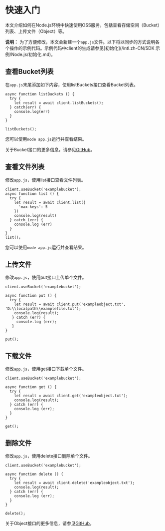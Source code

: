# 快速入门

本文介绍如何在Node.js环境中快速使用OSS服务，包括查看存储空间（Bucket） 列表、上传文件（Object）等。

**说明：** 为了方便修改，本文会新建一个`app.js`文件。以下将以同步的方式说明各个操作的示例代码。示例代码中client的生成请参见[初始化](/intl.zh-CN/SDK 示例/Node.js/初始化.md)。

## 查看Bucket列表

在`app.js`末尾添加如下内容，使用listBuckets接口查看Bucket列表。

```
async function listBuckets () {
  try {
    let result = await client.listBuckets();
  } catch(err) {
    console.log(err)
  }
}

listBuckets();            
```

您可以使用`node app.js`运行并查看结果。

关于Bucket接口的更多信息，请参见[GitHub](https://github.com/ali-sdk/ali-oss/blob/master/test/node/bucket.test.js)。

## 查看文件列表

修改`app.js`，使用list接口查看文件列表。

```
client.useBucket('examplebucket');
async function list () {
  try {
    let result = await client.list({
      'max-keys': 5
    })
    console.log(result)
  } catch (err) {
    console.log (err)
  }
}
list();
```

您可以使用`node app.js`运行并查看结果。

## 上传文件

修改`app.js`，使用put接口上传单个文件。

```
client.useBucket('examplebucket');

async function put () {
  try {
    let result = await client.put('exampleobject.txt', 'D:\\localpath\\examplefile.txt');
    console.log(result);
   } catch (err) {
     console.log (err);
   }
}

put();           
```

## 下载文件

修改`app.js`，使用get接口下载单个文件。

```
client.useBucket('examplebucket');

async function get () {
  try {
    let result = await client.get('exampleobject.txt');
    console.log(result);
  } catch (err) {
    console.log (err);
  }
}

get();            
```

## 删除文件

修改`app.js`，使用delete接口删除单个文件。

```
client.useBucket('examplebucket');

async function delete () {
  try {
    let result = await client.delete('exampleobject.txt');
    console.log(result);
  } catch (err) {
    console.log (err);
  }
}

delete();            
```

关于Object接口的更多信息，请参见[GitHub](https://github.com/ali-sdk/ali-oss/blob/master/test/node/object.test.js)。

